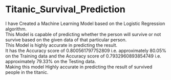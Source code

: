 # Titanic_Survival_Prediction
I have Created a Machine Learning Model based on the Logistic Regression algorithm.
</br>
This Model is capable of predicting whether the person will survive or not survive based on the given data of that particular person.
</br>
This Model is highly accurate in predicting the result.
</br>
It has the Accuracy score of 0.800561797752809 i.e. approximately 80.05% on the Training data and the Accuracy score of 0.7932960893854749 i.e. approximately 79.33% on the Testing data.
</br>
Making this model Highly accurate in predicting the result of survived people in the titanic.
